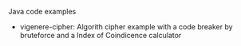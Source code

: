 Java code examples

- vigenere-cipher: Algorith cipher example with a code breaker by bruteforce and a Index of Coindicence calculator
